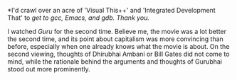 *I'd crawl over an acre of 'Visual This++' and 'Integrated Development That' to
*get to gcc, Emacs, and gdb. Thank you.*

I watched *Guru* for the second time. Believe me, the movie was a lot better the
second time, and its point about capitalism was more convincing than before,
especially when one already knows what the movie is about. On the second
viewing, thoughts of Dhirubhai Ambani or Bill Gates did not come to mind, while
the rationale behind the arguments and thoughts of Gurubhai stood out more
prominently.

